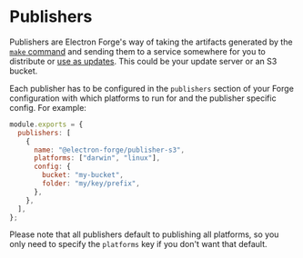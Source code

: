# Publishers

Publishers are Electron Forge's way of taking the artifacts generated by the [`make` command](../makers/README.md) and sending them to a service somewhere for you to distribute or [use as updates](../../advanced/auto-update.md). This could be your update server or an S3 bucket.

Each publisher has to be configured in the `publishers` section of your Forge configuration with which platforms to run for and the publisher specific config. For example:

```javascript title="forge.config.js"
module.exports = {
  publishers: [
    {
      name: "@electron-forge/publisher-s3",
      platforms: ["darwin", "linux"],
      config: {
        bucket: "my-bucket",
        folder: "my/key/prefix",
      },
    },
  ],
};
```

Please note that all publishers default to publishing all platforms, so you only need to specify the `platforms` key if you don't want that default.
